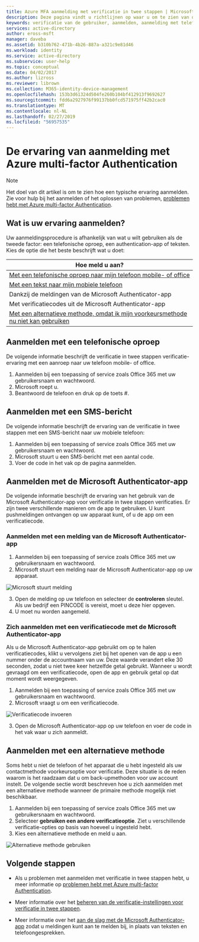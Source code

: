 ```yaml
---
title: Azure MFA aanmelding met verificatie in twee stappen | Microsoft Docs
description: Deze pagina vindt u richtlijnen op waar u om te zien van de verschillende aanmelden methoden beschikbaar met Azure MFA.
keywords: verificatie van de gebruiker, aanmelden, aanmelding met telefoon, aanmelding met telefoon (werk)
services: active-directory
author: eross-msft
manager: daveba
ms.assetid: b310b762-471b-4b26-887a-a321c9e81d46
ms.workload: identity
ms.service: active-directory
ms.subservice: user-help
ms.topic: conceptual
ms.date: 04/02/2017
ms.author: lizross
ms.reviewer: librown
ms.collection: M365-identity-device-management
ms.openlocfilehash: 153b3d61324d504fe260b104bf412913f9692627
ms.sourcegitcommit: fdd6a2927976f99137bb0fcd571975ff42b2cac0
ms.translationtype: MT
ms.contentlocale: nl-NL
ms.lasthandoff: 02/27/2019
ms.locfileid: "56957535"
---
```

# <a name="the-sign-in-experience-with-azure-multi-factor-authentication"></a>De ervaring van aanmelding met Azure multi-factor Authentication
> [!NOTE]
> Het doel van dit artikel is om te zien hoe een typische ervaring aanmelden. Zie voor hulp bij het aanmelden of het oplossen van problemen, [problemen hebt met Azure multi-factor Authentication](multi-factor-authentication-end-user-troubleshoot.md).

## <a name="what-will-your-sign-in-experience-be"></a>Wat is uw ervaring aanmelden?
Uw aanmeldingsprocedure is afhankelijk van wat u wilt gebruiken als de tweede factor: een telefonische oproep, een authentication-app of teksten. Kies de optie die het beste beschrijft wat u doet:

| Hoe meld u aan? |
| --- |
| [Met een telefonische oproep naar mijn telefoon mobile- of office](#signing-in-with-a-phone-call) |
| [Met een tekst naar mijn mobiele telefoon](#signing-in-with-a-text-message)
| Dankzij de meldingen van de Microsoft Authenticator-app |
| Met verificatiecodes uit de Microsoft Authenticator-app |
| [Met een alternatieve methode, omdat ik mijn voorkeursmethode nu niet kan gebruiken](#signing-in-with-an-alternate-method) |

## <a name="signing-in-with-a-phone-call"></a>Aanmelden met een telefonische oproep
De volgende informatie beschrijft de verificatie in twee stappen verificatie-ervaring met een aanroep naar uw telefoon mobile- of office.

1. Aanmelden bij een toepassing of service zoals Office 365 met uw gebruikersnaam en wachtwoord.  
2. Microsoft roept u.  
3. Beantwoord de telefoon en druk op de toets #.  

## <a name="signing-in-with-a-text-message"></a>Aanmelden met een SMS-bericht
De volgende informatie beschrijft de ervaring van de verificatie in twee stappen met een SMS-bericht naar uw mobiele telefoon:

1. Aanmelden bij een toepassing of service zoals Office 365 met uw gebruikersnaam en wachtwoord.
2. Microsoft stuurt u een SMS-bericht met een aantal code.
3. Voer de code in het vak op de pagina aanmelden.

## <a name="signing-in-with-the-microsoft-authenticator-app"></a>Aanmelden met de Microsoft Authenticator-app
De volgende informatie beschrijft de ervaring van het gebruik van de Microsoft Authenticator-app voor verificatie in twee stappen verificaties. Er zijn twee verschillende manieren om de app te gebruiken. U kunt pushmeldingen ontvangen op uw apparaat kunt, of u de app om een verificatiecode.

### <a name="to-sign-in-with-a-notification-from-the-microsoft-authenticator-app"></a>Aanmelden met een melding van de Microsoft Authenticator-app
1. Aanmelden bij een toepassing of service zoals Office 365 met uw gebruikersnaam en wachtwoord.
2. Microsoft stuurt een melding naar de Microsoft Authenticator-app op uw apparaat.

  ![Microsoft stuurt melding](./media/multi-factor-authentication-end-user-signin/notify.png)

3. Open de melding op uw telefoon en selecteer de **controleren** sleutel. Als uw bedrijf een PINCODE is vereist, moet u deze hier opgeven.
4. U moet nu worden aangemeld.

### <a name="to-sign-in-using-a-verification-code-with-the-microsoft-authenticator-app"></a>Zich aanmelden met een verificatiecode met de Microsoft Authenticator-app

Als u de Microsoft Authenticator-app gebruikt om op te halen verificatiecodes, klikt u vervolgens ziet bij het openen van de app u een nummer onder de accountnaam van uw. Deze waarde verandert elke 30 seconden, zodat u niet twee keer hetzelfde getal gebruikt. Wanneer u wordt gevraagd om een verificatiecode, open de app en gebruik getal op dat moment wordt weergegeven.

1. Aanmelden bij een toepassing of service zoals Office 365 met uw gebruikersnaam en wachtwoord.
2. Microsoft vraagt u om een verificatiecode.

  ![Verificatiecode invoeren](./media/multi-factor-authentication-end-user-signin/verify3.png)

3. Open de Microsoft Authenticator-app op uw telefoon en voer de code in het vak waar u zich aanmeldt.

## <a name="signing-in-with-an-alternate-method"></a>Aanmelden met een alternatieve methode
Soms hebt u niet de telefoon of het apparaat die u hebt ingesteld als uw contactmethode voorkeursoptie voor verificatie. Deze situatie is de reden waarom is het raadzaam dat u om back-upmethoden voor uw account instelt. De volgende sectie wordt beschreven hoe u zich aanmelden met een alternatieve methode wanneer de primaire methode mogelijk niet beschikbaar.

1. Aanmelden bij een toepassing of service zoals Office 365 met uw gebruikersnaam en wachtwoord.
2. Selecteer **gebruiken een andere verificatieoptie**. Ziet u verschillende verificatie-opties op basis van hoeveel u ingesteld hebt.
3. Kies een alternatieve methode en meld u aan.

  ![Alternatieve methode gebruiken](./media/multi-factor-authentication-end-user-signin/alt.png)

## <a name="next-steps"></a>Volgende stappen
- Als u problemen met aanmelden met verificatie in twee stappen hebt, u meer informatie op [problemen hebt met Azure multi-factor Authentication](multi-factor-authentication-end-user-troubleshoot.md).

- Meer informatie over het [beheren van de verificatie-instellingen voor verificatie in twee stappen](multi-factor-authentication-end-user-manage-settings.md).

- Meer informatie over het [aan de slag met de Microsoft Authenticator-app](user-help-auth-app-download-install.md) zodat u meldingen kunt aan te melden bij, in plaats van teksten en telefoongesprekken.
